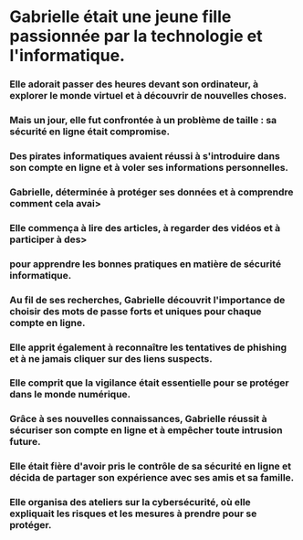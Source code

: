 # Gabrielle était une jeune fille passionnée par la technologie et l'informatique.

### Elle adorait passer des heures devant son ordinateur, à explorer le monde virtuel et à découvrir de nouvelles choses.

### Mais un jour, elle fut confrontée à un problème de taille : sa sécurité en ligne était compromise.

### Des pirates informatiques avaient réussi à s'introduire dans son compte en ligne et à voler ses informations personnelles.

### Gabrielle, déterminée à protéger ses données et à comprendre comment cela avai>

### Elle commença à lire des articles, à regarder des vidéos et à participer à des>

### pour apprendre les bonnes pratiques en matière de sécurité informatique.

### Au fil de ses recherches, Gabrielle découvrit l'importance de choisir des mots de passe forts et uniques pour chaque compte en ligne.

### Elle apprit également à reconnaître les tentatives de phishing et à ne jamais cliquer sur des liens suspects.

### Elle comprit que la vigilance était essentielle pour se protéger dans le monde numérique. 

### Grâce à ses nouvelles connaissances, Gabrielle réussit à sécuriser son compte en ligne et à empêcher toute intrusion future.

### Elle était fière d'avoir pris le contrôle de sa sécurité en ligne et décida de partager son expérience avec ses amis et sa famille. 

### Elle organisa des ateliers sur la cybersécurité, où elle expliquait les risques et les mesures à prendre pour se protéger.


